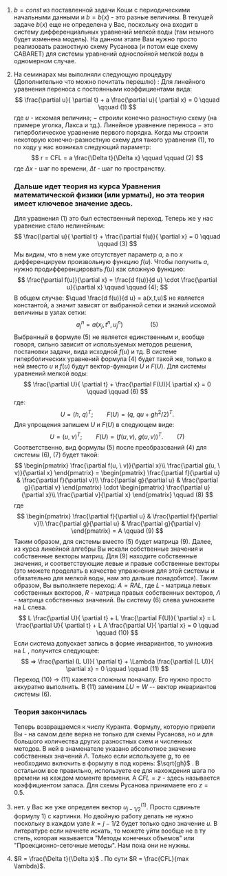 1)  $b = const$ из поставленной задачи Коши с периодическими начальными данными и  $b = b(x)$ - это разные величины. В текущей задаче $b(x)$ еще не определена у Вас, поскольку она входит в систему дифференциальных уравнений мелкой воды (там немного будет изменена модель). На данном этапе Вам нужно просто реализовать разностную схему Русанова (и потом еще схему CABARET) для системы уравнений однослойной мелкой воды в одномерном случае. 
2) На семинарах мы выполняли следующую процедуру (Дополнительно что можно почитать перешлю) : 
	Для линейного уравнения переноса с постоянными коэффициентами вида:
	$$
	\frac{\partial u}{ \partial t} + a \frac{\partial u}{ \partial x} = 0 \qquad \qquad (1)
	$$
	где $u$ - искомая величина;  $-$  строили конечно разностную схему (на примере уголка, Лакса и тд.). Линейное уравнение переноса $-$ это гиперболическое уравнение первого порядка. Когда мы строили некоторую конечно-разностную схему для такого уравнения (1), то по ходу у нас возникал следующий параметр:
	$$
	r = CFL = a \frac{\Delta t}{\Delta x} \qquad \qquad (2)
	$$
	где $\Delta x$ - шаг по времени, $\Delta t$ - шаг по пространству. 
	### Дальше идет теория из курса Уравнения математической физики (или урматы), но эта теория имеет ключевое значение здесь.
	Для уравнения (1) это был естественный переход. Теперь же у нас уравнение стало нелинейным:
	$$
	\frac{\partial u}{ \partial t} + \frac{\partial f(u)}{ \partial x} = 0 \qquad \qquad (3)
	$$
	Мы видим, что в нем уже отсутствует параметр $a$, а по $x$ дифференцируем произвольную функцию $f(u)$. Чтобы получить $a$, нужно продифференцировать $f(u)$ как сложную функцию:
	$$ 
	\frac{\partial f(u)}{\partial x} = \frac{d f(u)}{d u} \cdot \frac{\partial u}{\partial x} \qquad \qquad (4);
	$$
	В общем случае: $\quad \frac{d f(u)}{d u} = a(x,t,u)$ не является константой, а значит зависят от выбранной сетки и знаний искомой величины в узлах  сетки:
	$$
	a_j^n = a(x_j, t^n, u_j^n) \qquad \qquad (5)
	$$
	Выбранный в формуле (5) не является единственным и, вообще говоря, сильно зависит от используемых методов решения, постановки задачи, вида исходной $f(u)$ и тд. 
	В системе гиперболических уравнений формула (4) будет такой же, только в ней вместо $u$ и $f(u)$ будут вектор-функции $U$ и  $F(U)$.  Для системы уравнений мелкой воды:
	$$
	\frac{\partial U}{ \partial t} + \frac{\partial F(U)}{ \partial x} = 0 \qquad \qquad (6)
	$$
	где:
	$$
	U = (h, \ q)^T; \qquad F(U)= (q, \ qu + gh^2/2)^T.
	$$
	Для упрощения запишем  $U$ и  $F(U)$ в следующем виде: 
	$$
	U = (u, \ v)^T; \qquad F(U)= (f(u,v), \ g(u,v))^T. \qquad (7)
	$$
	Соответственно, вид формулы (5) после преобразований (4) для системы (6), (7) будет такой:
	$$
	\begin{pmatrix}   
		\frac{\partial f(u, \ v)}{\partial x}\\   
		\frac{\partial g(u, \ v)}{\partial x}   
	\end{pmatrix} = 
	\begin{pmatrix}
		\frac{\partial f}{\partial u} & \frac{\partial f}{\partial v}\\   
		\frac{\partial g}{\partial u} & \frac{\partial g}{\partial v}
	\end{pmatrix} \cdot 
	\begin{pmatrix}   
		\frac{\partial u}{\partial x}\\   
		\frac{\partial v}{\partial x}   
	\end{pmatrix} \qquad (8)
	$$
	где 
	$$
	\begin{pmatrix}
		\frac{\partial f}{\partial u} & \frac{\partial f}{\partial v}\\   
		\frac{\partial g}{\partial u} & \frac{\partial g}{\partial v}
	\end{pmatrix} = A \qquad (9)
	$$
	Таким образом, для системы вместо (5) будет матрица (9). Далее, из курса линейной алгебры Вы искали собственные значения и собственные векторы матриц. 
	Для (9) находите собственные значения, и соответствующие левые и правые собственные векторы (это можете проделать в качестве упражнения для этой системы и обязательно для мелкой воды, нам это дальше понадобится).
	Таким образом, Вы выполняете переход: 
	$A = R \Lambda L$,  где $L$ - матрица левых собственных векторов, $R$ - матрица правых собственных векторов,  $\Lambda$ - матрица собственных значений. Вы систему (6) слева умножаете на $L$  слева. 
	$$
	L \frac{\partial U}{ \partial t} + L \frac{\partial F(U)}{ \partial x} = L \frac{\partial U}{ \partial t} + L A \frac{\partial U}{ \partial x} = 0 \qquad \qquad (10) $$
	Если система допускает запись в форме инвариантов, то умножив на $L$ , получится следующее:
	$$
	=>  \frac{\partial (L U)}{ \partial t} + \Lambda \frac{\partial (L U)}{ \partial x} = 0 \qquad \qquad (11)
	$$
	Переход (10) -> (11) кажется сложным поначалу. Его нужно просто аккуратно выполнить. В (11)  заменим  $LU = W$ -- вектор инвариантов системы (6). 
	
	### Теория закончилась
	Теперь возвращаемся к числу Куранта. Формулу, которую привели Вы - на самом деле верна не только для схемы Русанова, но и для большого количества других разностных схем и численных методов. В ней в знаменателе указано абсолютное значение собственных значений $\Lambda$. Только если используете $g$, то ее необходимо включить в формулу в под корень: $\sqrt{gh}$ . В остальном все правильно, используете ее для нахождения шага по времени на каждом моменте времени. А $CFL = z$ - здесь называется коэффициентом запаса. Для схемы Русанова принимаете его $z=0.5$. 

3) нет. у Вас же уже определен вектор $u_{j-1/2}^{(1)}$. Просто сдвиньте формулу 1) с картинки. Но двойную работу делать не нужно поскольку в каждом узле $k=j-1/2$ будет только одно значение $u$. В литературе если начнете искать, то можете уйти вообще не в ту степь, которая называется "Методы конечных объемов" или "Проекционно-сеточные методы". Нам пока они не нужны.
4) $R = \frac{\Delta t}{\Delta x}$ . По сути $R = \frac{CFL}{max \lambda}$.
	